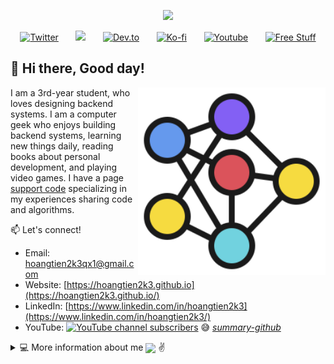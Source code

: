 <!-- Title The Full Name -->
<p align="center">
  <a href="#"><img src="https://readme-typing-svg.demolab.com?font=&size=27&pause=1000&color=F03B9E&center=true&vCenter=true&repeat=false&width=435&lines=Ho%C3%A0ng+Anh+Ti%E1%BA%BFn"></a>


<!-- Social icons section -->
<p align="center">
  <a href="https://twitter.com/hoangtien_2k3"><img width="32px" alt="Twitter" title="Twitter" src="https://i.imgur.com/OXZM1L6.png"/></a>
  &#8287;&#8287;&#8287;&#8287;&#8287;
  <a href="https://discord.gg/cFAkCXVQ" alt="Discord" title="Dev Pro Tips Discord Server"><img width="32px" src="https://i.imgur.com/OViZO8J.png"/></a>
  &#8287;&#8287;&#8287;&#8287;&#8287;
  <a href="https://dev.to/hoangtien_2k3"><img width="32px" alt="Dev.to" title="DenverCoder1 Dev.to" src="https://i.imgur.com/mVm29vK.png"></a>
  &#8287;&#8287;&#8287;&#8287;&#8287;
  <a href="https://ko-fi.com/hoangtien2k3"><img width="32px" alt="Ko-fi" title="Buy me a coffee" src="https://i.imgur.com/PpLeD3K.png"/></a>
  &#8287;&#8287;&#8287;&#8287;&#8287;
  <a href="https://www.youtube.com/channel/UCV9v7sWQb2XTa7bd2cR0hZQ"><img width="32px" alt="Youtube" title="Youtube" src="https://i.imgur.com/qiXu7b2.png"/></a>
  &#8287;&#8287;&#8287;&#8287;&#8287;
  <a href="https://www.buymeacoffee.com/hoangtien2k3"><img width="32px" alt="Free Stuff" title="Free gifts for you" src="https://i.imgur.com/0uVwkoZ.png"/></a>
</p>



<!-- Information myself -->
## 👋 Hi there, Good day!   

<div>
  <img src="img/Logo_Team.png" alt="Logo Team" align="right" width="300">
  
  <div align="left">
    
I am a 3rd-year student, who loves designing backend systems. I am a computer geek who enjoys building backend systems, learning new things daily, reading books about personal development, and playing video games. I have a page [support code](https://www.facebook.com/hoangtien2k3) specializing in my experiences sharing code and algorithms.
    
📫 Let's connect! 
  - Email: hoangtien2k3qx1@gmail.com
  - Website: [https://hoangtien2k3.github.io](https://hoangtien2k3.github.io/)
  - LinkedIn: [https://www.linkedin.com/in/hoangtien2k3](https://www.linkedin.com/in/hoangtien2k3/)
  - YouTube: [![YouTube channel subscribers](https://img.shields.io/youtube/channel/subscribers/UCV9v7sWQb2XTa7bd2cR0hZQ?style=social)](https://www.youtube.com/@hoangtien2k3) 😅 [*summary-github*](https://profile-summary-for-github.com/user/hoangtien2k3)
  
  </div>
</div>


<!-- More Information Details Myself -->
<details>
<summary> 💻 More information about me 
  <img align="center" src="https://visitor-badge.laobi.icu/badge?page_id=hoangtien2k3.visitor-badge"> 
  ✌️ 
</summary> 

![TIEN2K3](gitartwork.svg)

![Grid-Snake](https://raw.githubusercontent.com/hoangtien2k3/hoangtien2k3/main/dist/grid-snake.svg)

  
```diff
+@@ @ @ @ @ @ @ @ @ @ @ @ @ @ @ @ @ @ @ @ @ @ @ @ @ @ @ @@+ +@@ @ @ @ @ @ @ @ @ @ @ @ @ @ @ @ @ @ @ @ @ @ @ @ @ @@+
@@        o o                                            @@ @@      _____               _                        @@
@@        | |                                            @@ @@     / ____|             | |                       @@
@@       _L_L_                                           @@ @@    | |  __  ___   _ __  | |__    __ _             @@
@@    ❮\/__-__\/❯  Programming isn't about what you know @@ @@    | | |_ |/ _ \ | '_ \ | '_ \  / _` |            @@
@@    ❮(|~o.o~|)❯  It's about what you can figure out    @@ @@    | |__| | (_) || | | || | | || (_| |            @@
@@    ❮/ \`-'/ \❯                                        @@ @@     \_____|\___/ |_| |_||_| |_| \__,_|            @@
@@      _/`U'\_                                          @@ @@                                                   @@
@@     ( .   . )     .----------------------------.      @@ @@   __ _   __ _  _ __ ___     __ _  _ __ ___   ___  @@
@@    / /     \ \    | while( ! (succed=try() ) ) |      @@ @@  / _` | / _` || '_ ` _ \   / _` || '_ ` _ \ / _ \ @@
@@    \ |  ,  | /    '----------------------------'      @@ @@ | (_| || (_| || | | | | | | (_| || | | | | |  __/ @@
@@     \|=====|/                                         @@ @@  \__, | \__,_||_| |_| |_|  \__,_||_| |_| |_|\___| @@
@@      |_.^._|                                          @@ @@   __/ |                                           @@
@@      | |"| |                                          @@ @@  |___/                \___/                       @@
@@      ( ) ( )    Testing leads to failure              @@ @@                        \_/                        @@
@@      |_| |_|    and failure leads to understanding    @@ @@                         |                         @@
@@  _.-' _j L_ '-._                                      @@ @@                    hoangtien2k3                   @@
@@ (___.'     '.___)                                     @@ @@                                                   @@
+@@ @ @ @ @ @ @ @ @ @ @ @ @ @ @ @ @ @ @ @ @ @ @ @ @ @ @ @@+ +@@ @ @ @ @ @ @ @ @ @ @ @ @ @ @ @ @ @ @ @ @ @ @ @ @ @@+
```


  <h3>🔥 Streak Stats</h3>

  <!-- GitHub Readme Streak Stats - https://github.com/DenverCoder1/github-readme-streak-stats -->
  <p>
    <a href="https://github.com/hoangtien2k3/github-readme-streak-stats">
      <img title="🔥 Get streak stats for your profile at git.io/streak-stats" alt="hoangtien2k3's streak" src="https://streak-stats.demolab.com/?user=hoangtien2k3&theme=monokai-metallian&hide_border=true"/>
    </a>
    <p>🔥 Get streak stats for your profile at <a href="hoangtien2k3.github.io">hoangtien2k3.github.io</a></p>
  </p>

  <h3>💻💬 GitHub Profile Stats</h3>

  <div align="center">
    <img src="https://cultofthepartyparrot.com/parrots/hd/githubparrot.gif" width="25" height="25"/>
    <img src="https://cultofthepartyparrot.com/flags/hd/iranparrot.gif" width="25" height="25"/>
    <img src="https://cultofthepartyparrot.com/parrots/asyncparrot.gif" width="36" height="25"/>
    <img src="https://cultofthepartyparrot.com/parrots/exceptionallyfastparrot.gif" width="25" height="25"/>
    <img src="https://cultofthepartyparrot.com/parrots/hd/60fpsparrot.gif" width="25" height="25"/>
    <img src="https://cultofthepartyparrot.com/parrots/hd/jumpingparrot.gif" width="25" height="25"/>
    <img src="https://cultofthepartyparrot.com/parrots/hd/opensourceparrot.gif" width="25" height="25"/>
    <img src="https://cultofthepartyparrot.com/parrots/hd/dealwithitnowparrot.gif" width="25" height="25"/>
    <img src="https://cultofthepartyparrot.com/parrots/hd/hypnoparrotlight.gif" width="25" height="25"/>
    <img src="https://cultofthepartyparrot.com/parrots/databaseparrot.gif" width="25" height="25"/>
    <img src="https://cultofthepartyparrot.com/parrots/fixparrot.gif" width="36" height="25"/>
    <img src="https://cultofthepartyparrot.com/parrots/hd/laptop_parrot.gif" width="25" height="25"/>
    <img src="https://cultofthepartyparrot.com/parrots/hd/spinningparrot.gif" width="25" height="25"/>
    <img src="https://cultofthepartyparrot.com/parrots/hd/levitationparrot.gif" width="25" height="25"/>
    <img src="https://cultofthepartyparrot.com/parrots/hd/meldparrot.gif" width="25" height="25"/>
    <img src="https://cultofthepartyparrot.com/parrots/slomoparrot.gif" width="25" height="25"/>
    <img src="https://cultofthepartyparrot.com/parrots/hd/moonwalkingparrot.gif" width="25" height="25"/>
    <img src="https://cultofthepartyparrot.com/parrots/hd/stableparrot.gif" width="25" height="25"/>
    <img src="https://cultofthepartyparrot.com/parrots/hd/scienceparrot.gif" width="25" height="25"/>
    <img src="https://cultofthepartyparrot.com/parrots/hd/pirateparrot.gif" width="25" height="25"/>
    <img src="https://cultofthepartyparrot.com/parrots/hd/footballparrot.gif" width="25" height="25"/>
    <img src="https://cultofthepartyparrot.com/parrots/hd/illuminatiparrot.gif" width="25" height="25"/>
    <img src="https://cultofthepartyparrot.com/parrots/hd/hypnoparrotdark.gif" width="25" height="25"/>
    <img src="https://cultofthepartyparrot.com/parrots/hd/mustacheparrot.gif" width="25" height="25"/>
</div>


  <a href="#"><img alt="hoangtien2k3's Github Stats" src="https://denvercoder1-github-readme-stats.vercel.app/api/?username=hoangtien2k3&show_icons=true&include_all_commits=true&count_private=true&theme=react&hide_border=true&bg_color=1F222E&title_color=F85D7F&icon_color=F8D866" height="192px"/></a>
  <a href="#"><img alt="hoangtien2k3's Top Languages" src="https://denvercoder1-github-readme-stats.vercel.app/api/top-langs/?username=hoangtien2k3&langs_count=8&layout=compact&theme=react&hide_border=true&bg_color=1F222E&title_color=F85D7F&icon_color=F8D866&hide=Jupyter%20Notebook,Roff" height="192px"/></a>
  

  <b>Note:</b> Top languages is only a metric of the languages my public code consists of and doesn't reflect experience or skill level.

  <a href="https://github.com/ashutosh00710/github-readme-activity-graph"><img alt="hoangtien2k3's Activity Graph" src="https://github-readme-activity-graph.vercel.app/graph/?username=hoangtien2k3&bg_color=1F222E&color=F8D866&line=F85D7F&point=FFFFFF&hide_border=true" /></a>

  <h3>⚡ Recent GitHub Activity</h3>

 <a href="https://commits.top/vietnam.html">
  <img src="http://iot.fbiego.com/api/v1/commits?user=hoangtien2k3&country=VietNam&bg_color=293035&text_color=fafafa&border_color=293035">
  </a>
  <a href="https://commits.top/vietnam_private.html">
  <img src="http://iot.fbiego.com/api/v1/commits?user=hoangtien2k3&country=VietNam_Private&bg_color=293035&text_color=fafafa&border_color=293035">
  </a>

  <p><a href="hoangtien2k3.github.io"><img src="https://github.com/hoangtien2k3/hoangtien2k3/blob/main/profile-3d-contrib/profile-night-rainbow.svg" alt="@hoangtien2k3's Web hoangtien2k3"></a></p>

</details>


